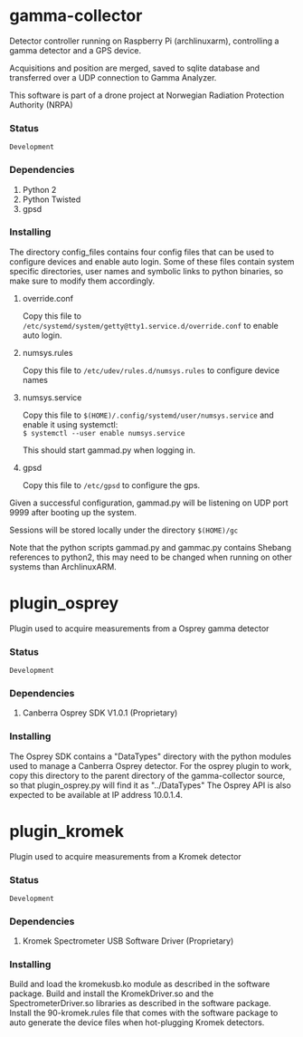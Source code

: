 # gamma-collector

Detector controller running on Raspberry Pi (archlinuxarm), controlling a gamma detector and a GPS device.

Acquisitions and position are merged, saved to sqlite database and transferred over a UDP connection to Gamma Analyzer.

This software is part of a drone project at Norwegian Radiation Protection Authority (NRPA)

### Status
    Development

### Dependencies
1. Python 2
2. Python Twisted
3. gpsd

### Installing

The directory config_files contains four config files that can be used to configure devices and enable auto login.
Some of these files contain system specific directories, user names and symbolic links to python binaries, 
so make sure to modify them accordingly.

1. override.conf

   Copy this file to ``/etc/systemd/system/getty@tty1.service.d/override.conf`` to enable auto login.

2. numsys.rules

   Copy this file to ``/etc/udev/rules.d/numsys.rules`` to configure device names

3. numsys.service

   Copy this file to ``$(HOME)/.config/systemd/user/numsys.service`` and enable it using systemctl:  
   `$ systemctl --user enable numsys.service`

   This should start gammad.py when logging in.

4. gpsd

	Copy this file to ``/etc/gpsd`` to configure the gps.


Given a successful configuration, gammad.py will be listening on UDP port 9999 after booting up the system.

Sessions will be stored locally under the directory ``$(HOME)/gc``

Note that the python scripts gammad.py and gammac.py contains Shebang references to python2,
this may need to be changed when running on other systems than ArchlinuxARM.


# plugin_osprey

Plugin used to acquire measurements from a Osprey gamma detector

### Status
    Development

### Dependencies
1. Canberra Osprey SDK V1.0.1 (Proprietary)

### Installing

The Osprey SDK contains a "DataTypes" directory with the python modules used to manage a Canberra Osprey detector.
For the osprey plugin to work, copy this directory to the parent directory of the gamma-collector source, 
so that plugin_osprey.py will find it as "../DataTypes"
The Osprey API is also expected to be available at IP address 10.0.1.4.

# plugin_kromek

Plugin used to acquire measurements from a Kromek detector

### Status
    Development

### Dependencies
1. Kromek Spectrometer USB Software Driver (Proprietary)

### Installing

Build and load the kromekusb.ko module as described in the software package.
Build and install the KromekDriver.so and the SpectrometerDriver.so libraries as described in the software package.
Install the 90-kromek.rules file that comes with the software package to auto generate the device files when hot-plugging Kromek detectors.
